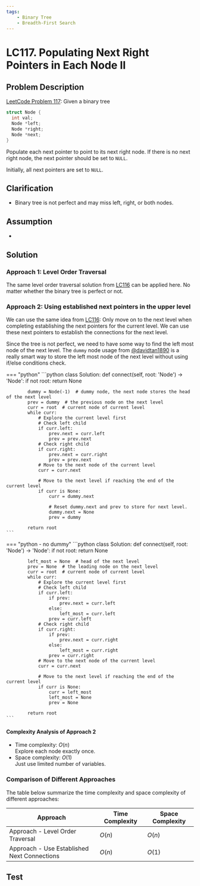 ```yaml
---
tags:
    - Binary Tree
    - Breadth-First Search
---
```


# LC117. Populating Next Right Pointers in Each Node II

## Problem Description

[LeetCode Problem 117](https://leetcode.com/problems/populating-next-right-pointers-in-each-node-ii/):
Given a binary tree

```C
struct Node {
  int val;
  Node *left;
  Node *right;
  Node *next;
}
```

Populate each next pointer to point to its next right node. If there is no next right
node, the next pointer should be set to `NULL`.

Initially, all next pointers are set to `NULL`.

## Clarification

- Binary tree is not perfect and may miss left, right, or both nodes.

## Assumption

-

## Solution

### Approach 1: Level Order Traversal

The same level order traversal solution from [LC116](./lc0116-populating-next-right-pointers-in-each-node.md#approach-1-level-order-traversal)
can be applied here. No matter whether the binary tree is perfect or not.

### Approach 2: Using established next pointers in the upper level

We can use the same idea from [LC116](./lc0116-populating-next-right-pointers-in-each-node.md#approach-2-use-established-next-pointers-in-upper-level):
Only move on to the next level when completing establishing the next pointers for the
current level. We can use these next pointers to establish the connections for the next level.

Since the tree is not perfect, we need to have some way to find the left most node of
the next level. The `dummy` node usage from [@davidtan1890](https://leetcode.com/problems/populating-next-right-pointers-in-each-node-ii/solutions/37811/simple-solution-using-constant-space/)
is a really smart way to store the left most node of
the next level without using if/else conditions check.

=== "python"
    ```python
    class Solution:
        def connect(self, root: 'Node') -> 'Node':
            if not root:
                return None

            dummy = Node(-1)  # dummy node, the next node stores the head of the next level
            prev = dummy  # the previous node on the next level
            curr = root  # current node of current level
            while curr:
                # Explore the current level first
                # Check left child
                if curr.left:
                    prev.next = curr.left
                    prev = prev.next
                # Check right child
                if curr.right:
                    prev.next = curr.right
                    prev = prev.next
                # Move to the next node of the current level
                curr = curr.next

                # Move to the next level if reaching the end of the current level
                if curr is None:
                    curr = dummy.next

                    # Reset dummy.next and prev to store for next level.
                    dummy.next = None
                    prev = dummy

            return root
    ```

=== "python - no dummy"
    ```python
    class Solution:
        def connect(self, root: 'Node') -> 'Node':
            if not root:
                return None

            left_most = None  # head of the next level
            prev = None  # the leading node on the next level
            curr = root  # current node of current level
            while curr:
                # Explore the current level first
                # Check left child
                if curr.left:
                    if prev:
                        prev.next = curr.left
                    else:
                        left_most = curr.left
                    prev = curr.left
                # Check right child
                if curr.right:
                    if prev:
                        prev.next = curr.right
                    else:
                        left_most = curr.right
                    prev = curr.right
                # Move to the next node of the current level
                curr = curr.next

                # Move to the next level if reaching the end of the current level
                if curr is None:
                    curr = left_most
                    left_most = None
                    prev = None

            return root
    ```

#### Complexity Analysis of Approach 2

- Time complexity: $O(n)$  
    Explore each node exactly once.
- Space complexity: $O(1)$  
    Just use limited number of variables.

### Comparison of Different Approaches

The table below summarize the time complexity and space complexity of different
approaches:

Approach   | Time Complexity | Space Complexity
-----------|-----------------|-----------------
Approach - Level Order Traversal | $O(n)$          | $O(n)$
Approach - Use Established Next Connections | $O(n)$          | $O(1)$

## Test
